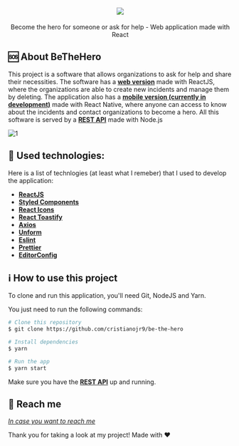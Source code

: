 
<h1 align="center">
    <img src="https://user-images.githubusercontent.com/58868651/77574616-0deb1b80-6eb1-11ea-9a2b-3cfd3297ba0d.png" />
</h1>

<p align="center">
Become the hero for someone or ask for help - Web application made with React
</p>

🆘 About BeTheHero
------------------
This project is a software that allows organizations to ask for help and share their necessities. The software has a [**web version**](https://github.com/cristianojr9/be-the-hero) made with ReactJS, where the organizations are able to create new incidents and manage them by deleting. The application also has a [**mobile version (currently in development)**](https://github.com/cristianojr9/be-the-hero-mobile) made with React Native, where anyone can access to know about the incidents and contact organizations to become a hero. All this software is served by a [**REST API**](https://github.com/cristianojr9/be-the-hero/backend) made with Node.js

<img alt="1" src="https://user-images.githubusercontent.com/58868651/77576014-2a885300-6eb3-11ea-9597-325bcb1184a8.png">

:wrench: Used technologies:
----------------------
Here is a list of technlogies (at least what I remeber) that I used to develop the application:

- [**ReactJS**](https://reactjs.org/)
- [**Styled Components**](https://styled-components.com/)
- [**React Icons**](https://react-icons.netlify.com/#/)
- [**React Toastify**](https://github.com/fkhadra/react-toastify)
- [**Axios**](https://github.com/axios/axios)
- [**Unform**](https://unform.dev/)
- [**Eslint**](https://eslint.org/)
- [**Prettier**](https://prettier.io/)
- [**EditorConfig**](https://editorconfig.org/)

## :information_source: How to use this project
To clone and run this application, you'll need Git, NodeJS and Yarn.

You just need to run the following commands:

```bash
# Clone this repository
$ git clone https://github.com/cristianojr9/be-the-hero

# Install dependencies
$ yarn

# Run the app
$ yarn start
```

Make sure you have the [**REST API**](https://github.com/cristianojr9/be-the-hero/backend) up and running.


:speech_balloon: Reach me
----------

[*In case you want to reach me*](https://www.linkedin.com/in/cristianojr9/)



Thank you for taking a look at my project! Made with ♥
